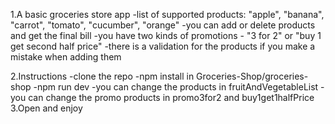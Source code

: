 1.A basic groceries store app
-list of supported products: "apple", "banana", "carrot", "tomato", "cucumber", "orange"
-you can add or delete products and get the final bill
-you have two kinds of promotions - "3 for 2" or "buy 1 get second half price"
-there is a validation for the products if you make a mistake when adding them

2.Instructions
-clone the repo
-npm install in Groceries-Shop/groceries-shop
-npm run dev
-you can change the products in fruitAndVegetableList
-you can change the promo products in promo3for2 and buy1get1halfPrice
3.Open and enjoy